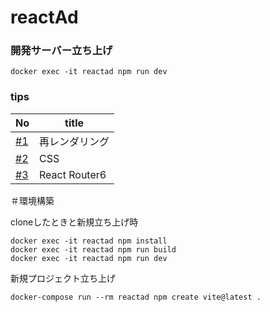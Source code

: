# reactAd

### 開発サーバー立ち上げ
```
docker exec -it reactad npm run dev
```
### tips
| No                                                       | title                                          |
| -------------------------------------------------------- | ---------------------------------------------- |
| [#1](https://github.com/cossack910/reactAd/issues/1) | 再レンダリング |
| [#2](https://github.com/cossack910/reactAd/issues/2) | CSS |
| [#3](https://github.com/cossack910/reactAd/issues/3) | React Router6 |

＃環境構築

cloneしたときと新規立ち上げ時
```
docker exec -it reactad npm install
docker exec -it reactad npm run build
docker exec -it reactad npm run dev
```

新規プロジェクト立ち上げ
```
docker-compose run --rm reactad npm create vite@latest .
```
